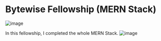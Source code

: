 # Bytewise Fellowship (MERN Stack)
![image](https://github.com/user-attachments/assets/b693ad83-2a03-492f-8b0b-d20610c82240)

In this fellowship, I completed the whole MERN Stack.
![image](https://digital-dividend.se/wp-content/uploads/2023/06/MERN-Stack-Banner.jpg)

